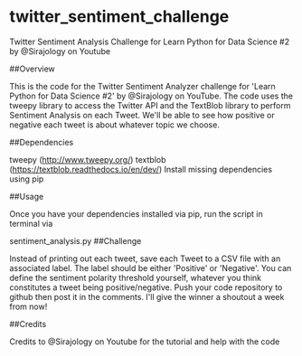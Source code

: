 # twitter_sentiment_challenge
Twitter Sentiment Analysis Challenge for Learn Python for Data Science #2 by @Sirajology on Youtube

##Overview

This is the code for the Twitter Sentiment Analyzer challenge for 'Learn Python for Data Science #2' by @Sirajology on YouTube. The code uses the tweepy library to access the Twitter API and the TextBlob library to perform Sentiment Analysis on each Tweet. We'll be able to see how positive or negative each tweet is about whatever topic we choose.

##Dependencies

tweepy (http://www.tweepy.org/)
textblob (https://textblob.readthedocs.io/en/dev/)
Install missing dependencies using pip

##Usage

Once you have your dependencies installed via pip, run the script in terminal via

sentiment_analysis.py
##Challenge

Instead of printing out each tweet, save each Tweet to a CSV file with an associated label. The label should be either 'Positive' or 'Negative'. You can define the sentiment polarity threshold yourself, whatever you think constitutes a tweet being positive/negative. Push your code repository to github then post it in the comments. I'll give the winner a shoutout a week from now!

##Credits

Credits to @Sirajology on Youtube for the tutorial and help with the code 
